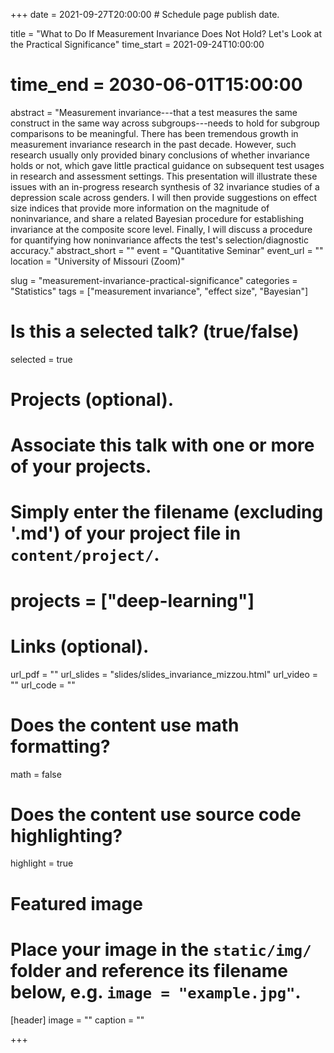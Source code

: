 +++
date = 2021-09-27T20:00:00  # Schedule page publish date.

title = "What to Do If Measurement Invariance Does Not Hold? Let's Look at the Practical Significance"
time_start = 2021-09-24T10:00:00
# time_end = 2030-06-01T15:00:00
abstract = "Measurement invariance---that a test measures the same construct in the same way across subgroups---needs to hold for subgroup comparisons to be meaningful. There has been tremendous growth in measurement invariance research in the past decade. However, such research usually only provided binary conclusions of whether invariance holds or not, which gave little practical guidance on subsequent test usages in research and assessment settings. This presentation will illustrate these issues with an in-progress research synthesis of 32 invariance studies of a depression scale across genders. I will then provide suggestions on effect size indices that provide more information on the magnitude of noninvariance, and share a related Bayesian procedure for establishing invariance at the composite score level. Finally, I will discuss a procedure for quantifying how noninvariance affects the test's selection/diagnostic accuracy."
abstract_short = ""
event = "Quantitative Seminar"
event_url = ""
location = "University of Missouri (Zoom)"

slug = "measurement-invariance-practical-significance"
categories = "Statistics"
tags = ["measurement invariance", "effect size", "Bayesian"]

# Is this a selected talk? (true/false)
selected = true

# Projects (optional).
#   Associate this talk with one or more of your projects.
#   Simply enter the filename (excluding '.md') of your project file in `content/project/`.
# projects = ["deep-learning"]

# Links (optional).
url_pdf = ""
url_slides = "slides/slides_invariance_mizzou.html"
url_video = ""
url_code = ""

# Does the content use math formatting?
math = false

# Does the content use source code highlighting?
highlight = true

# Featured image
# Place your image in the `static/img/` folder and reference its filename below, e.g. `image = "example.jpg"`.
[header]
image = ""
caption = ""

+++
